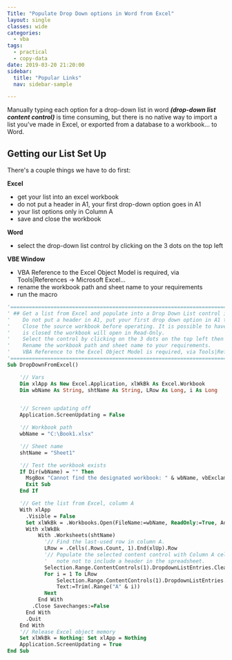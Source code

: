 ```yaml
---
Title: "Populate Drop Down options in Word from Excel"
layout: single
classes: wide
categories:
  - vba
tags:
  - practical
  - copy-data
date: 2019-03-20 21:20:00
sidebar:
  title: "Popular Links"
  nav: sidebar-sample

---
```


Manually typing each option for a drop-down list in word ***(drop-down list content control)*** is time consuming, but there is no native way to import a list you've made in Excel, or exported from a database to a workbook... to Word.

## Getting our List Set Up
There's a couple things we have to do first:  

**Excel**
- get your list into an excel workbook
- do not put a header in A1, your first drop-down option goes in A1
- your list options only in Column A
- save and close the workbook

**Word**
- select the drop-down list control by clicking on the 3 dots on the top left

**VBE Window**
- VBA Reference to the Excel Object Model is required, via Tools|References -> Microsoft Excel...
- rename the workbook path and sheet name to your requirements
- run the macro

```vb
'===================================================================================================
' ## Get a list from Excel and populate into a Drop Down List control in Word.
'    Do not put a header in A1, put your first drop down option in A1 then fill down.
'    Close the source workbook before operating. It is possible to have it open but then until Word
'    is closed the workbook will open in Read-Only.
'    Select the control by clicking on the 3 dots on the top left then run the macro.
'	 Rename the workbook path and sheet name to your requirements.
'    VBA Reference to the Excel Object Model is required, via Tools|References -> Microsoft Excel...
'===================================================================================================
Sub DropDownFromExcel()

    '// Vars
    Dim xlApp As New Excel.Application, xlWkBk As Excel.Workbook
    Dim wbName As String, shtName As String, LRow As Long, i As Long


    '// Screen updating off
    Application.ScreenUpdating = False

    '// Workbook path
    wbName = "C:\Book1.xlsx"

    '// Sheet name
    shtName = "Sheet1"

    '// Test the workbook exists
    If Dir(wbName) = "" Then
      MsgBox "Cannot find the designated workbook: " & wbName, vbExclamation
      Exit Sub
    End If

    '// Get the list from Excel, column A
    With xlApp
      .Visible = False
      Set xlWkBk = .Workbooks.Open(FileName:=wbName, ReadOnly:=True, AddToMRU:=False)
      With xlWkBk
          With .Worksheets(shtName)
            '// Find the last-used row in column A.
            LRow = .Cells(.Rows.Count, 1).End(xlUp).Row
            '// Populate the selected content control with Column A cell values.
            '   note not to include a header in the spreadsheet.
            Selection.Range.ContentControls(1).DropdownListEntries.Clear
            For i = 1 To LRow
                Selection.Range.ContentControls(1).DropdownListEntries.Add _
                Text:=Trim(.Range("A" & i))
            Next
          End With
        .Close Savechanges:=False
      End With
      .Quit
    End With
    '// Release Excel object memory
    Set xlWkBk = Nothing: Set xlApp = Nothing
    Application.ScreenUpdating = True
End Sub
```
